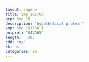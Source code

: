 ```yaml
---
layout: smgene
title: Smp_161760
grp: Smp_16
description: "hypothetical protein"
smp: Smp_161760.1
uniprot: "G4VA65"
length:   303
cdd: "ns"
kk: ns
categories: sm
---
```

